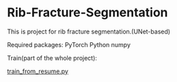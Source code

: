 # Rib-Fracture-Segmentation

This is project for rib fracture segmentation.(UNet-based)

Required packages: PyTorch Python numpy

Train(part of the whole project):

[train_from_resume.py](https://github.com/yyyujintang/Rib-Fracture-Segmentation/blob/main/train_from_resume.py)
